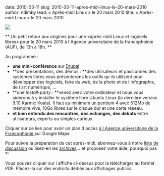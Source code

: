 date: 2010-03-11
slug: 2010-03-11-apres-midi-linux-le-20-mars-2010
author: ndimby
lead: « Après-midi Linux » le 20 mars 2010
title: « Après-midi Linux » le 20 mars 2010


[![](/media/20mars10/20mars-miniature.png)](/media/20mars10/20mars.pdf)

    

**
Un petit retour aux origines pour une «après-midi Linux et logiciels libres» pour le 20 mars 2010 à l Agence universitaire de la francophoinie (AUF), de 13h à 18h. **

Au programme :

*   **une mini-conférence** sur [Drupal](http://www.drupal.org)
*   **des présentations, des démos : **des utilisateurs et passionnés des systèmes libres vous présenterons les outils qu ils utilisent pour développer des logiciels, faire du web, de la photo et de l infographie, de l art numérique, &#8230;
*   **une _install-party_ : **venez avec votre ordinateur et nous vous aiderons à y installer le système libre Ubuntu Linux (la dernière version 9.10 Karmic Koala). Il faut au minimum un pentium 4 avec 512Mo de mémoire vive, 10Go libres sur le disque dur et une carte réseau.
*   **et bien entendu des rencontres, des échanges, des débats** entre utilisateurs, experts ou simples curieux.

Cliquer sur ce lien pour avoir un plan d accès [ à l Agence universitaire de la Francophonie ](http://maps.google.com/maps/ms?ie=UTF8&amp;hl=fr&amp;t=h&amp;msa=0&amp;msid=107868570247087054742.00043d11dc8b1bc28cc58&amp;ll=14.679057,-17.468187&amp;spn=0.0074,0.009388&amp;z=17) sur Google Maps.

Pour suivre la préparation de cet après-midi, abonnez-vous à notre [liste de discussion](http://dakarlug.org/liste) ou lisez-en les [archives](http://www.dakarlug.org/pipermail/libre/)&#8230; et proposez votre aide, pourquoi pas ?!

Vous pouvez cliquer sur l affiche ci-dessus pour la télécharger au format PDF. Placez-la sur des endroits dédiés aux affichages publics.

    